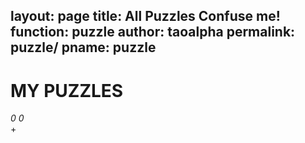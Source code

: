layout: page
title: All Puzzles Confuse me!
function: puzzle
author: taoalpha
permalink: puzzle/
pname: puzzle
---
<div class="puzzle-top">
  <div class="namespace">
    <h1>MY PUZZLES</h1>
    <span class="check"><i class="fa fa-check fa-1x">0</i></span>
    <span class="ongoing"><i class="fa fa-hourglass-half fa-1x">0</i></span>
  </div>
  <div class="newbutton">+</div>
</div>
<div id="timeline" class="timeline-container"></div>
